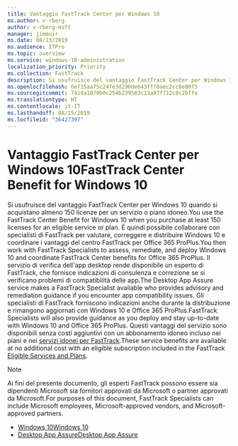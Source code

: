 ```yaml
---
title: Vantaggio FastTrack Center per Windows 10
ms.author: v-rberg
author: v-rberg-msft
manager: jimmuir
ms.date: 08/13/2019
ms.audience: ITPro
ms.topic: overview
ms.service: windows-10-administration
localization_priority: Priority
ms.collection: FastTrack
description: Si usufruisce del vantaggio FastTrack Center per Windows 10 quando si acquistano * almeno* 150 licenze per un servizio o piano idoneo.
ms.openlocfilehash: 6ef15aa75c24fe3d290de643fff0aec2cc0e80f5
ms.sourcegitcommit: 7418a1878b0c254b239583c13a97f712c8c2bffe
ms.translationtype: HT
ms.contentlocale: it-IT
ms.lasthandoff: 08/15/2019
ms.locfileid: "36427397"
---
```

# <a name="fasttrack-center-benefit-for-windows-10"></a><span data-ttu-id="10a08-103">Vantaggio FastTrack Center per Windows 10</span><span class="sxs-lookup"><span data-stu-id="10a08-103">FastTrack Center Benefit for Windows 10</span></span>

<span data-ttu-id="10a08-104">Si usufruisce del vantaggio FastTrack Center per Windows 10 quando si acquistano almeno 150 licenze per un servizio o piano idoneo.</span><span class="sxs-lookup"><span data-stu-id="10a08-104">You use the FastTrack Center Benefit for Windows 10 when you purchase  at least  150 licenses for an eligible service or plan.</span></span> <span data-ttu-id="10a08-105">È quindi possibile collaborare con specialisti di FastTrack per valutare, correggere e distribuire Windows 10 e coordinare i vantaggi del centro FastTrack per Office 365 ProPlus.</span><span class="sxs-lookup"><span data-stu-id="10a08-105">You then work with FastTrack Specialists to assess, remediate, and deploy Windows 10 and coordinate FastTrack Center benefits for Office 365 ProPlus.</span></span> <span data-ttu-id="10a08-106">Il servizio di verifica dell'app desktop rende disponibile un esperto di FastTrack, che fornisce indicazioni di consulenza e correzione se si verificano problemi di compatibilità delle app.</span><span class="sxs-lookup"><span data-stu-id="10a08-106">The Desktop App Assure service makes a FastTrack Specialist available who provides advisory and remediation guidance if you encounter app compatibility issues.</span></span>  <span data-ttu-id="10a08-107">Gli specialisti di FastTrack forniscono indicazioni anche durante la distribuzione e rimangono aggiornati con Windows 10 e Office 365 ProPlus.</span><span class="sxs-lookup"><span data-stu-id="10a08-107">FastTrack Specialists will also provide guidance as you deploy and stay up-to-date with Windows 10 and Office 365 ProPlus.</span></span> <span data-ttu-id="10a08-108">Questi vantaggi del servizio sono disponibili senza costi aggiuntivi con un abbonamento idoneo incluso nei piani e nei [servizi idonei per FastTrack](M365-eligible-services-and-plans.md).</span><span class="sxs-lookup"><span data-stu-id="10a08-108">These service benefits are available at no additional cost with an eligible subscription included in the FastTrack [Eligible Services and Plans](M365-eligible-services-and-plans.md).</span></span>
  
> [!NOTE]
> <span data-ttu-id="10a08-109">Ai fini del presente documento, gli esperti FastTrack possono essere sia dipendenti Microsoft sia fornitori approvati da Microsoft o partner approvati da Microsoft.</span><span class="sxs-lookup"><span data-stu-id="10a08-109">For purposes of this document, FastTrack Specialists can include Microsoft employees, Microsoft-approved vendors, and Microsoft-approved partners.</span></span> 
    
- [<span data-ttu-id="10a08-110">Windows 10</span><span class="sxs-lookup"><span data-stu-id="10a08-110">Windows 10</span></span>](Win-10-windows-10.md)
- [<span data-ttu-id="10a08-111">Desktop App Assure</span><span class="sxs-lookup"><span data-stu-id="10a08-111">Desktop App Assure</span></span>](Win-10-desktop-app-assure.md)
  

  

 